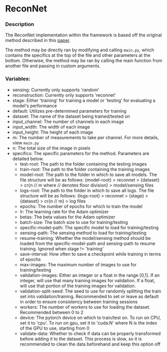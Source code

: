 # ReconNet
### Description
The ReconNet implementation within the framework is based off the original method described in this [paper](https://arxiv.org/pdf/1601.06892.pdf).

The method may be directly ran by modifying and calling `main.py`, which contains the specifics at the top of the file and other parameters at the bottom. Otherwise, the method may be ran by calling the main function from another file and passing in custom arguments.

### Variables:
* sensing: Currently only supports 'random'
* reconstruction: Currently only supports 'reconnet'
* stage: Either 'training' for training a model or 'testing' for evaluating a model's performance
* default: Utilizes pre-determined parameters for training
* dataset: The name of the dataset being trained/tested on
* input_channel: The number of channels in each image
* input_width: The width of each image
* input_height: The height of each image
* m: The number of measurements to take per channel. For more details, view `main.py`
* n: The total size of the image in pixels
* specifics: The specific parameters for the method. Parameters are detailed below.
  * test-root: The path to the folder containing the testing images
  * train-root: The path to the folder containing the training images
  * model-root: The path to the folder in which to save all models. The file structure will be as follows: {model-root} > reconnet > {dataset} > cr{n // m where // denotes floor division} > model/sensing files
  * logs-root: The path to the folder in which to save all logs. The file structure will be as follows: {logs-root} > reconnet > {stage} > {dataset} > cr{n // m} > log files
  * epochs: The number of epochs for which to train the model
  * lr: The learning rate for the Adam optimizer
  * betas: The beta values for the Adam optimizer
  * batch-size: The batch size to use for training/testing
  * specific-model-path: The specific model to load for training/testing
  * sensing-path: The sensing method to load for training/testing
  * resume-training: Whether the model/sensing method should be loaded from the specific-model-path and sensing-path to resume training. Ignored when stage != 'training'
  * save-interval: How often to save a checkpoint while training in terms of epochs
  * max-images: The maximum number of images to use for training/testing
  * validation-images: Either an integer or a float in the range \[0,1\]. If an integer, will use that many training images for validation. If a float, will use that portion of the training images for validation.
  * validation-split-seed: The seed to use for randomly splitting the train set into validation/training. Recommended to set or leave as default in order to ensure consistency between training sessions
  * workers: The number of workers to use for loading the dataset. Recommended between 0 to 2
  * device: The pytorch device on which to train/test on. To run on CPU, set it to 'cpu'. To run on gpu, set it to 'cuda:N' where N is the index of the GPU to use, starting from 0
  * validate-data: Whether to check if data can be properly transformed before adding it to the dataset. This process is slow, so it is recommended to clean the data beforehand and keep this option off
